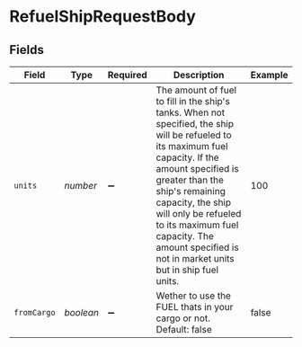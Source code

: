 # RefuelShipRequestBody


## Fields

| Field                                                                                                                                                                                                                                                                                                                               | Type                                                                                                                                                                                                                                                                                                                                | Required                                                                                                                                                                                                                                                                                                                            | Description                                                                                                                                                                                                                                                                                                                         | Example                                                                                                                                                                                                                                                                                                                             |
| ----------------------------------------------------------------------------------------------------------------------------------------------------------------------------------------------------------------------------------------------------------------------------------------------------------------------------------- | ----------------------------------------------------------------------------------------------------------------------------------------------------------------------------------------------------------------------------------------------------------------------------------------------------------------------------------- | ----------------------------------------------------------------------------------------------------------------------------------------------------------------------------------------------------------------------------------------------------------------------------------------------------------------------------------- | ----------------------------------------------------------------------------------------------------------------------------------------------------------------------------------------------------------------------------------------------------------------------------------------------------------------------------------- | ----------------------------------------------------------------------------------------------------------------------------------------------------------------------------------------------------------------------------------------------------------------------------------------------------------------------------------- |
| `units`                                                                                                                                                                                                                                                                                                                             | *number*                                                                                                                                                                                                                                                                                                                            | :heavy_minus_sign:                                                                                                                                                                                                                                                                                                                  | The amount of fuel to fill in the ship's tanks. When not specified, the ship will be refueled to its maximum fuel capacity. If the amount specified is greater than the ship's remaining capacity, the ship will only be refueled to its maximum fuel capacity. The amount specified is not in market units but in ship fuel units. | 100                                                                                                                                                                                                                                                                                                                                 |
| `fromCargo`                                                                                                                                                                                                                                                                                                                         | *boolean*                                                                                                                                                                                                                                                                                                                           | :heavy_minus_sign:                                                                                                                                                                                                                                                                                                                  | Wether to use the FUEL thats in your cargo or not. Default: false                                                                                                                                                                                                                                                                   | false                                                                                                                                                                                                                                                                                                                               |